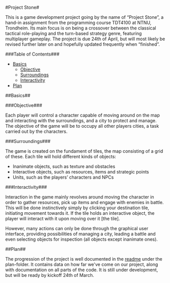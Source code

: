 #Project Stone#

This is a game development project going by the name of “Project Stone”, a hand-in assignment from the programming course TDT4100 at NTNU, Trondheim. Its main focus is on being a crossover between the classical tactical role-playing and the turn-based strategy genre, featuring multiplayer gameplay. The project is due 24th of April, but will most likely be revised further later on and hopefully updated frequently when “finished”.

###Table of Contents###

- [Basics](#basics)
    - [Objective](#objective)
    - [Surroundings](#surroundings)
    - [Interactivity](#interactivity)
- [Plan](#plan)

##Basics##

###Objective###

Each player will control a character capable of moving around on the map and interacting with the surroundings, and a city to protect and manage. The objective of the game will be to occupy all other players cities, a task carried out by the characters. 

###Surroundings###

The game is created on the fundament of tiles, the map consisting of a grid of these. Each tile will hold different kinds of objects:
-  Inanimate objects, such as texture and obstacles
-	Interactive objects, such as resources, items and strategic points
-	Units, such as the players’ characters and NPCs

###Interactivity###

Interaction in the game mainly revolves around moving the character in order to gather resources, pick up items and engage with enemies in battle. This will be done instinctively simply by clicking your destination tile, initiating movement towards it. If the tile holds an interactive object, the player will interact with it upon moving over it [the tile].

However, many actions can only be done through the graphical user interface, providing possibilities of managing a city, leading a battle and even selecting objects for inspection (all objects except inanimate ones).

##Plan##

The progression of the project is well documented in the [readme](plan/README.md) under the plan-folder. It contains data on how far we've come on our project, along with documentation on all parts of the code. It is still under development, but will be ready by kickoff 24th of March.
